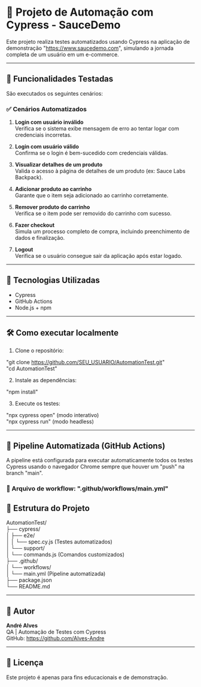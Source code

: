 # 🧪 Projeto de Automação com Cypress - SauceDemo

Este projeto realiza testes automatizados usando Cypress na aplicação de demonstração "https://www.saucedemo.com", simulando a jornada completa de um usuário em um e-commerce.

---

## 🚀 Funcionalidades Testadas

São executados os seguintes cenários:

### ✅ Cenários Automatizados

1. **Login com usuário inválido**  
   Verifica se o sistema exibe mensagem de erro ao tentar logar com credenciais incorretas.

2. **Login com usuário válido**  
   Confirma se o login é bem-sucedido com credenciais válidas.

3. **Visualizar detalhes de um produto**  
   Valida o acesso à página de detalhes de um produto (ex: Sauce Labs Backpack).

4. **Adicionar produto ao carrinho**  
   Garante que o item seja adicionado ao carrinho corretamente.

5. **Remover produto do carrinho**  
   Verifica se o item pode ser removido do carrinho com sucesso.

6. **Fazer checkout**  
   Simula um processo completo de compra, incluindo preenchimento de dados e finalização.

7. **Logout**  
   Verifica se o usuário consegue sair da aplicação após estar logado.

---

## 🔧 Tecnologias Utilizadas

- Cypress
- GitHub Actions
- Node.js + npm

---

## 🛠️ Como executar localmente

1. Clone o repositório:

"git clone https://github.com/SEU_USUARIO/AutomationTest.git"  
"cd AutomationTest"

2. Instale as dependências:

"npm install"

3. Execute os testes:

"npx cypress open"   (modo interativo)  
"npx cypress run"    (modo headless)

---

## 🔄 Pipeline Automatizada (GitHub Actions)

A pipeline está configurada para executar automaticamente todos os testes Cypress usando o navegador Chrome sempre que houver um "push" na branch "main".

### 📄 Arquivo de workflow: ".github/workflows/main.yml"

## 📂 Estrutura do Projeto

AutomationTest/  
├── cypress/  
│   ├── e2e/  
│   │   └── spec.cy.js          (Testes automatizados)  
│   └── support/  
│       └── commands.js              (Comandos customizados)  
├── .github/  
│   └── workflows/  
│       └── main.yml      (Pipeline automatizada)  
├── package.json  
└── README.md

---

## 👤 Autor

**André Alves**  
QA | Automação de Testes com Cypress  
GitHub: https://github.com/Alves-Andre

---

## 📄 Licença

Este projeto é apenas para fins educacionais e de demonstração.
